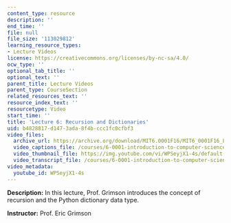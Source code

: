 ```yaml
---
content_type: resource
description: ''
end_time: ''
file: null
file_size: '113029812'
learning_resource_types:
- Lecture Videos
license: https://creativecommons.org/licenses/by-nc-sa/4.0/
ocw_type: ''
optional_tab_title: ''
optional_text: ''
parent_title: Lecture Videos
parent_type: CourseSection
related_resources_text: ''
resource_index_text: ''
resourcetype: Video
start_time: ''
title: 'Lecture 6: Recursion and Dictionaries'
uid: b4828817-d147-3ada-8f4b-ccc1fc0cfbf3
video_files:
  archive_url: https://archive.org/download/MIT6.0001F16/MIT6_0001F16_Lecture_06_300k.mp4
  video_captions_file: /courses/6-0001-introduction-to-computer-science-and-programming-in-python-fall-2016/47cee8b93c70579083a51a57875b4107_WPSeyjX1-4s.vtt
  video_thumbnail_file: https://img.youtube.com/vi/WPSeyjX1-4s/default.jpg
  video_transcript_file: /courses/6-0001-introduction-to-computer-science-and-programming-in-python-fall-2016/ddf5ad40384181a5a3d9ae2b64ca366b_WPSeyjX1-4s.pdf
video_metadata:
  youtube_id: WPSeyjX1-4s
---
```


**Description:** In this lecture, Prof. Grimson introduces the concept of recursion and the Python dictionary data type.

**Instructor:** Prof. Eric Grimson

